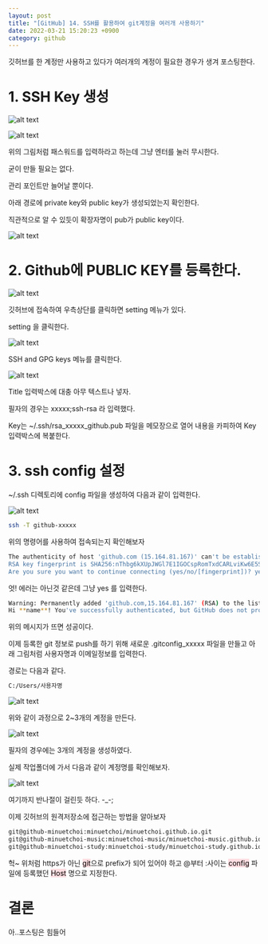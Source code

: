 ```yaml
---
layout: post
title: "[GitHub] 14. SSH를 활용하여 git계정을 여러개 사용하기"
date: 2022-03-21 15:20:23 +0900
category: github
---
```


깃허브를 한 계정만 사용하고 있다가 여러개의 계정이 필요한 경우가 생겨 포스팅한다.

# 1. SSH Key 생성

![alt text](/public/img/github_79.png)

![alt text](/public/img/github_80.png)

위의 그림처럼 패스워드를 입력하라고 하는데 그냥 엔터를 눌러 무시한다.

굳이 만들 필요는 없다. 

관리 포인트만 늘어날 뿐이다.

아래 경로에 private key와 public key가 생성되었는지 확인한다.

직관적으로 알 수 있듯이 확장자명이 pub가 public key이다.

![alt text](/public/img/github_81.png)


# 2. Github에 PUBLIC KEY를 등록한다.

![alt text](/public/img/github_82.png)

깃허브에 접속하여 우측상단를 클릭하면 setting 메뉴가 있다.

setting 을 클릭한다.

![alt text](/public/img/github_83.png)

SSH and GPG keys 메뉴를 클릭한다.

![alt text](/public/img/github_84.png)

Title 입력박스에 대충 아무 텍스트나 넣자.

필자의 경우는 xxxxx;ssh-rsa 라 입력했다.

Key는 ~/.ssh/rsa_xxxxx_github.pub 파일을 메모장으로 열어 내용을 카피하여 Key 입력박스에 복붙한다.

# 3. ssh config 설정

~/.ssh 디렉토리에 config 파일을 생성하여 다음과 같이 입력한다.

![alt text](/public/img/github_85.png)


```bash
ssh -T github-xxxxx
```

위의 명령어를 사용하여 접속되는지 확인해보자

```bash
The authenticity of host 'github.com (15.164.81.167)' can't be established.
RSA key fingerprint is SHA256:nThbg6kXUpJWGl7E1IGOCspRomTxdCARLviKw6E5SY8.
Are you sure you want to continue connecting (yes/no/[fingerprint])? yes
```

엇! 에러는 아닌것 같은데 그냥 yes 를 입력한다.

```bash
Warning: Permanently added 'github.com,15.164.81.167' (RSA) to the list of known hosts.
Hi **name**! You've successfully authenticated, but GitHub does not provide shell access.
```

위의 메시지가 뜨면 성공이다.

이제 등록한 git 정보로 push를 하기 위해 새로운 .gitconfig_xxxxx 파일을 만들고 아래 그림처럼 사용자명과 이메일정보를 입력한다.

경로는 다음과 같다.

```bash
C:/Users/사용자명
```

![alt text](/public/img/github_86.png)

위와 같이 과정으로 2~3개의 계정을 만든다.

![alt text](/public/img/github_87.png)

필자의 경우에는 3개의 계정을 생성하였다.

실제 작업폴더에 가서 다음과 같이 계정명를 확인해보자.

![alt text](/public/img/github_88.png)

여기까지 반나절이 걸린듯 하다. -_-;

이제 깃허브의 원격저장소에 접근하는 방법을 알아보자

```bash
git@github-minuetchoi:minuetchoi/minuetchoi.github.io.git
git@github-minuetchoi-music:minuetchoi-music/minuetchoi-music.github.io.git
git@github-minuetchoi-study:minuetchoi-study/minuetchoi-study.github.io.git
```

헉~ 위처럼 https가 아닌 <mark style="background-color: #ffdce0">git</mark>으로 prefix가 되어 있어야 하고 @부터 :사이는 <mark style="background-color: #ffdce0">config</mark> 파일에 등록했던 <mark style="background-color: #ffdce0">Host</mark> 명으로 지정한다.


# 결론

아..포스팅은 힘들어
